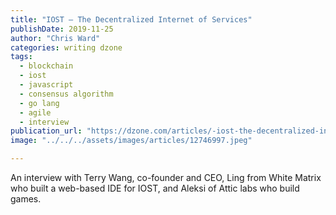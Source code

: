 ```yaml
---
title: "IOST — The Decentralized Internet of Services"
publishDate: 2019-11-25
author: "Chris Ward"
categories: writing dzone
tags: 
  - blockchain
  - iost
  - javascript
  - consensus algorithm
  - go lang
  - agile
  - interview
publication_url: "https://dzone.com/articles/-iost-the-decentralized-internet-of-services"
image: "../../../assets/images/articles/12746997.jpeg"

---
```

An interview with Terry Wang, co-founder and CEO, Ling from White Matrix who built a web-based IDE for IOST, and Aleksi of Attic labs who build games.

